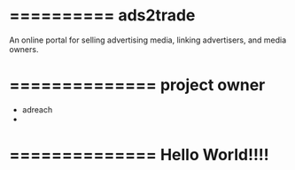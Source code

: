 ==========
ads2trade
==========

An online portal for selling advertising media, linking advertisers, and media owners.

==============
project owner
==============
- adreach
- 

==============
Hello World!!!!
================
